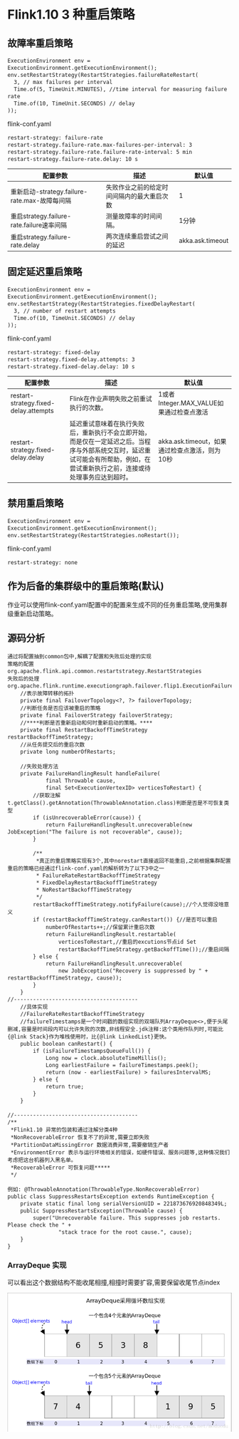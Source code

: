 # Flink1.10 3 种重启策略

## 故障率重启策略

```
ExecutionEnvironment env = ExecutionEnvironment.getExecutionEnvironment();
env.setRestartStrategy(RestartStrategies.failureRateRestart(
  3, // max failures per interval
  Time.of(5, TimeUnit.MINUTES), //time interval for measuring failure rate
  Time.of(10, TimeUnit.SECONDS) // delay
));
```

flink-conf.yaml

```
restart-strategy: failure-rate
restart-strategy.failure-rate.max-failures-per-interval: 3
restart-strategy.failure-rate.failure-rate-interval: 5 min
restart-strategy.failure-rate.delay: 10 s
```

| **配置参数**                                  | **描述**                                   | **默认值**       |
| --------------------------------------------- | ------------------------------------------ | ---------------- |
| 重新启动-strategy.failure-rate.max-故障每间隔 | 失败作业之前的给定时间间隔内的最大重启次数 | 1                |
| 重启strategy.failure-rate.failure速率间隔     | 测量故障率的时间间隔。                     | 1分钟            |
| 重启strategy.failure-rate.delay               | 两次连续重启尝试之间的延迟                 | akka.ask.timeout |



## 固定延迟重启策略

```
ExecutionEnvironment env = ExecutionEnvironment.getExecutionEnvironment();
env.setRestartStrategy(RestartStrategies.fixedDelayRestart(
  3, // number of restart attempts
  Time.of(10, TimeUnit.SECONDS) // delay
));
```

flink-conf.yaml

```
restart-strategy: fixed-delay
restart-strategy.fixed-delay.attempts: 3
restart-strategy.fixed-delay.delay: 10 s
```

| 配置参数                              | **描述**                                                     | **默认值**                                     |
| ------------------------------------- | ------------------------------------------------------------ | ---------------------------------------------- |
| restart-strategy.fixed-delay.attempts | Flink在作业声明失败之前重试执行的次数。                      | 1或者Integer.MAX_VALUE如果通过检查点激活       |
| restart-strategy.fixed-delay.delay    | 延迟重试意味着在执行失败后，重新执行不会立即开始，而是仅在一定延迟之后。当程序与外部系统交互时，延迟重试可能会有所帮助，例如，在尝试重新执行之前，连接或待处理事务应达到超时。 | akka.ask.timeout，如果通过检查点激活，则为10秒 |



## 禁用重启策略

```
ExecutionEnvironment env = ExecutionEnvironment.getExecutionEnvironment();
env.setRestartStrategy(RestartStrategies.noRestart());
```

flink-conf.yaml

```
restart-strategy: none
```



## 作为后备的集群级中的重启策略(默认)

作业可以使用flink-conf.yaml配置中的配置来生成不同的任务重启策略,使用集群级重新启动策略。



## 源码分析

```
通过将配置抽到common包中,解耦了配置和失败后处理的实现
策略的配置  org.apache.flink.api.common.restartstrategy.RestartStrategies 
失败后的处理
org.apache.flink.runtime.executiongraph.failover.flip1.ExecutionFailureHandler
	//表示故障转移的拓扑
	private final FailoverTopology<?, ?> failoverTopology;
	//判断任务是否应该被重启的策略
	private final FailoverStrategy failoverStrategy;
	//****判断是否重新启动和何时重新启动的策略。****
	private final RestartBackoffTimeStrategy restartBackoffTimeStrategy;
	//从任务提交后的重启次数
	private long numberOfRestarts;

	//失败处理方法
	private FailureHandlingResult handleFailure(
			final Throwable cause,
			final Set<ExecutionVertexID> verticesToRestart) {
		//获取注解 t.getClass().getAnnotation(ThrowableAnnotation.class)判断是否是不可恢复类型
		if (isUnrecoverableError(cause)) {
			return FailureHandlingResult.unrecoverable(new JobException("The failure is not recoverable", cause));
		}
		
		/**
		 *真正的重启策略实现有3个,其中norestart直接返回不能重启,之前根据集群配置重启的策略已经通过flink-conf.yaml的解析转为了以下3中之一
		 * FailureRateRestartBackoffTimeStrategy
		 * FixedDelayRestartBackoffTimeStrategy
         * NoRestartBackoffTimeStrategy
		 */
	    restartBackoffTimeStrategy.notifyFailure(cause);//个人觉得没啥意义
		if (restartBackoffTimeStrategy.canRestart()) {//是否可以重启
			numberOfRestarts++;//保留累计重启次数
			return FailureHandlingResult.restartable(
				verticesToRestart,//重启的excutions节点id Set
				restartBackoffTimeStrategy.getBackoffTime());//重启间隔
		} else {
			return FailureHandlingResult.unrecoverable(
				new JobException("Recovery is suppressed by " + restartBackoffTimeStrategy, cause));
		}
	}
//---------------------------------------
	//具体实现
	//FailureRateRestartBackoffTimeStrategy
	//failureTimestamps是一个时间戳的数组实现的双端队列ArrayDeque<>,便于头尾删减,容量是时间段内可以允许失败的次数,非线程安全.jdk注释:这个类用作队列时,可能比{@link Stack}作为堆栈使用时，比{@link LinkedList}更快。
	public boolean canRestart() {
		if (isFailureTimestampsQueueFull()) {
			Long now = clock.absoluteTimeMillis();
			Long earliestFailure = failureTimestamps.peek();
			return (now - earliestFailure) > failuresIntervalMS;
		} else {
			return true;
		}
	}
	
//---------------------------------------
/**
 *Flink1.10 异常的包装和通过注解分类4种
 *NonRecoverableError 恢复不了的异常,需要立即失败
 *PartitionDataMissingError 数据消费异常,需要撤销生产者
 *EnvironmentError 表示与运行环境相关的错误，如硬件错误、服务问题等,这种情况我们考虑把这台机器列入黑名单。
 *RecoverableError 可恢复问题*****
 */

例如: @ThrowableAnnotation(ThrowableType.NonRecoverableError)
public class SuppressRestartsException extends RuntimeException {
	private static final long serialVersionUID = 221873676920848349L;
	public SuppressRestartsException(Throwable cause) {
		super("Unrecoverable failure. This suppresses job restarts. Please check the " +
				"stack trace for the root cause.", cause);
	}
}

```

### ArrayDeque 实现

可以看出这个数据结构不能收尾相撞,相撞时需要扩容,需要保留收尾节点index

![ArrayDeque](restart.assets/ArrayDeque.png)